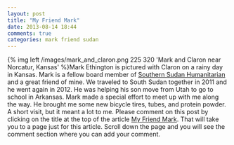 ```yaml
---
layout: post
title: "My Friend Mark"
date: 2013-08-14 18:44
comments: true
categories: mark friend sudan
---
```

{% img left /images/mark_and_claron.png 225 320 'Mark and Claron near Norcatur, Kansas' %}Mark Ethington is pictured with Claron on a rainy day in Kansas.  Mark is a fellow board member of [Southern Sudan Humanitarian](http://www.sudanhelp.org) and a great friend of mine. We traveled to South Sudan together in 2011 and he went again in 2012.  He was helping his son move from Utah to go to school in Arkansas.  Mark made a special effort to meet up with me along the way.  He brought me some new bicycle tires, tubes, and protein powder.  A short visit, but it meant a lot to me.  Please comment on this post by clicking on the title at the top of the article [My Friend Mark](http://follow.claront.com/blog/2013/08/14/my-friend-mark/).  That will take you to a page just for this article.  Scroll down the page and you will see the comment section where you can add your comment.